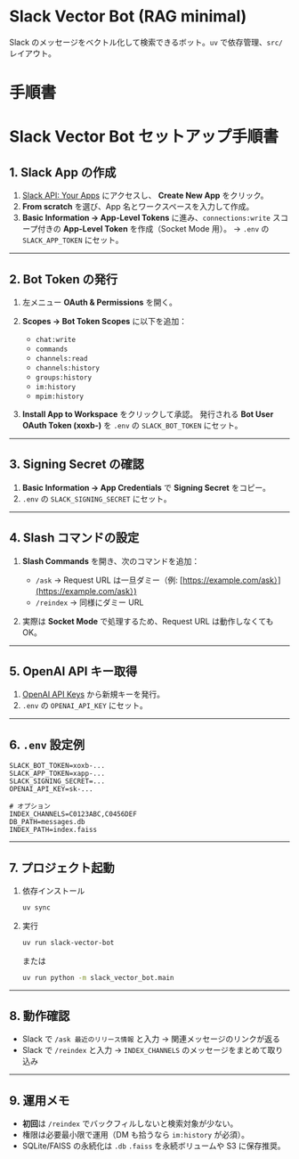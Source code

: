 # Slack Vector Bot (RAG minimal)

Slack のメッセージをベクトル化して検索できるボット。`uv` で依存管理、`src/` レイアウト。

# 手順書

# Slack Vector Bot セットアップ手順書

## 1. Slack App の作成

1. [Slack API: Your Apps](https://api.slack.com/apps) にアクセスし、 **Create New App** をクリック。
2. **From scratch** を選び、App 名とワークスペースを入力して作成。
3. **Basic Information → App-Level Tokens** に進み、`connections:write` スコープ付きの **App-Level Token** を作成（Socket Mode 用）。
   → `.env` の `SLACK_APP_TOKEN` にセット。

---

## 2. Bot Token の発行

1. 左メニュー **OAuth & Permissions** を開く。
2. **Scopes → Bot Token Scopes** に以下を追加：

   - `chat:write`
   - `commands`
   - `channels:read`
   - `channels:history`
   - `groups:history`
   - `im:history`
   - `mpim:history`

3. **Install App to Workspace** をクリックして承認。
   発行される **Bot User OAuth Token (xoxb-)** を `.env` の `SLACK_BOT_TOKEN` にセット。

---

## 3. Signing Secret の確認

1. **Basic Information → App Credentials** で **Signing Secret** をコピー。
2. `.env` の `SLACK_SIGNING_SECRET` にセット。

---

## 4. Slash コマンドの設定

1. **Slash Commands** を開き、次のコマンドを追加：

   - `/ask` → Request URL は一旦ダミー（例: [https://example.com/ask）](https://example.com/ask）)
   - `/reindex` → 同様にダミー URL

2. 実際は **Socket Mode** で処理するため、Request URL は動作しなくても OK。

---

## 5. OpenAI API キー取得

1. [OpenAI API Keys](https://platform.openai.com/account/api-keys) から新規キーを発行。
2. `.env` の `OPENAI_API_KEY` にセット。

---

## 6. `.env` 設定例

```dotenv
SLACK_BOT_TOKEN=xoxb-...
SLACK_APP_TOKEN=xapp-...
SLACK_SIGNING_SECRET=...
OPENAI_API_KEY=sk-...

# オプション
INDEX_CHANNELS=C0123ABC,C0456DEF
DB_PATH=messages.db
INDEX_PATH=index.faiss
```

---

## 7. プロジェクト起動

1. 依存インストール

   ```bash
   uv sync
   ```

2. 実行

   ```bash
   uv run slack-vector-bot
   ```

   または

   ```bash
   uv run python -m slack_vector_bot.main
   ```

---

## 8. 動作確認

- Slack で `/ask 最近のリリース情報` と入力
  → 関連メッセージのリンクが返る
- Slack で `/reindex` と入力
  → `INDEX_CHANNELS` のメッセージをまとめて取り込み

---

## 9. 運用メモ

- **初回**は `/reindex` でバックフィルしないと検索対象が少ない。
- 権限は必要最小限で運用（DM も拾うなら `im:history` が必須）。
- SQLite/FAISS の永続化は `.db` `.faiss` を永続ボリュームや S3 に保存推奨。
